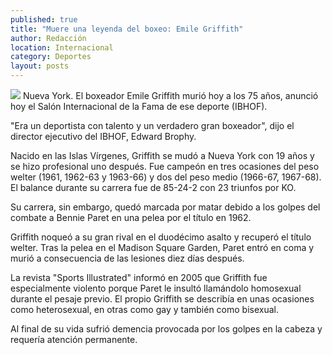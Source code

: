 ```yaml
---
published: true
title: "Muere una leyenda del boxeo: Emile Griffith"
author: Redacción
location: Internacional
category: Deportes
layout: posts
---
```


![](http://i.imgur.com/BcfK8tJm.jpg)
Nueva York. El boxeador Emile Griffith murió hoy a los 75 años, anunció hoy el Salón Internacional de la Fama de ese deporte (IBHOF).

"Era un deportista con talento y un verdadero gran boxeador", dijo el director ejecutivo del IBHOF, Edward Brophy.

Nacido en las Islas Vírgenes, Griffith se mudó a Nueva York con 19 años y se hizo profesional uno después. Fue campeón en tres ocasiones del peso welter (1961, 1962-63 y 1963-66) y dos del peso medio (1966-67, 1967-68). El balance durante su carrera fue de 85-24-2 con 23 triunfos por KO.

Su carrera, sin embargo, quedó marcada por matar debido a los golpes del combate a Bennie Paret en una pelea por el título en 1962.

Griffith noqueó a su gran rival en el duodécimo asalto y recuperó el título welter. Tras la pelea en el Madison Square Garden, Paret entró en coma y murió a consecuencia de las lesiones diez días después.

La revista "Sports Illustrated" informó en 2005 que Griffith fue especialmente violento porque Paret le insultó llamándolo homosexual durante el pesaje previo. El propio Griffith se describía en unas ocasiones como heterosexual, en otras como gay y también como bisexual.

Al final de su vida sufrió demencia provocada por los golpes en la cabeza y requería atención permanente.
